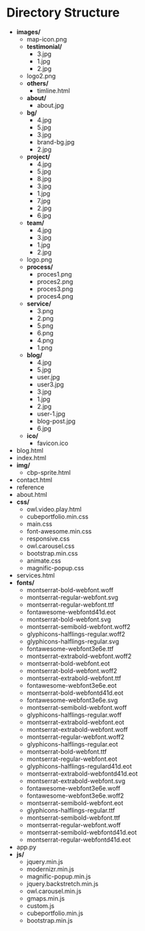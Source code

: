 # Directory Structure

- **images/**
  - map-icon.png
  - **testimonial/**
    - 3.jpg
    - 1.jpg
    - 2.jpg
  - logo2.png
  - **others/**
    - timline.html
  - **about/**
    - about.jpg
  - **bg/**
    - 4.jpg
    - 5.jpg
    - 3.jpg
    - brand-bg.jpg
    - 2.jpg
  - **project/**
    - 4.jpg
    - 5.jpg
    - 8.jpg
    - 3.jpg
    - 1.jpg
    - 7.jpg
    - 2.jpg
    - 6.jpg
  - **team/**
    - 4.jpg
    - 3.jpg
    - 1.jpg
    - 2.jpg
  - logo.png
  - **process/**
    - proces1.png
    - proces2.png
    - proces3.png
    - proces4.png
  - **service/**
    - 3.png
    - 2.png
    - 5.png
    - 6.png
    - 4.png
    - 1.png
  - **blog/**
    - 4.jpg
    - 5.jpg
    - user.jpg
    - user3.jpg
    - 3.jpg
    - 1.jpg
    - 2.jpg
    - user-1.jpg
    - blog-post.jpg
    - 6.jpg
  - **ico/**
    - favicon.ico
- blog.html
- index.html
- **img/**
  - cbp-sprite.html
- contact.html
- reference
- about.html
- **css/**
  - owl.video.play.html
  - cubeportfolio.min.css
  - main.css
  - font-awesome.min.css
  - responsive.css
  - owl.carousel.css
  - bootstrap.min.css
  - animate.css
  - magnific-popup.css
- services.html
- **fonts/**
  - montserrat-bold-webfont.woff
  - montserrat-regular-webfont.svg
  - montserrat-regular-webfont.ttf
  - fontawesome-webfontd41d.eot
  - montserrat-bold-webfont.svg
  - montserrat-semibold-webfont.woff2
  - glyphicons-halflings-regular.woff2
  - glyphicons-halflings-regular.svg
  - fontawesome-webfont3e6e.ttf
  - montserrat-extrabold-webfont.woff2
  - montserrat-bold-webfont.eot
  - montserrat-bold-webfont.woff2
  - montserrat-extrabold-webfont.ttf
  - fontawesome-webfont3e6e.eot
  - montserrat-bold-webfontd41d.eot
  - fontawesome-webfont3e6e.svg
  - montserrat-semibold-webfont.woff
  - glyphicons-halflings-regular.woff
  - montserrat-extrabold-webfont.eot
  - montserrat-extrabold-webfont.woff
  - montserrat-regular-webfont.woff2
  - glyphicons-halflings-regular.eot
  - montserrat-bold-webfont.ttf
  - montserrat-regular-webfont.eot
  - glyphicons-halflings-regulard41d.eot
  - montserrat-extrabold-webfontd41d.eot
  - montserrat-extrabold-webfont.svg
  - fontawesome-webfont3e6e.woff
  - fontawesome-webfont3e6e.woff2
  - montserrat-semibold-webfont.eot
  - glyphicons-halflings-regular.ttf
  - montserrat-semibold-webfont.ttf
  - montserrat-regular-webfont.woff
  - montserrat-semibold-webfontd41d.eot
  - montserrat-regular-webfontd41d.eot
- app.py
- **js/**
  - jquery.min.js
  - modernizr.min.js
  - magnific-popup.min.js
  - jquery.backstretch.min.js
  - owl.carousel.min.js
  - gmaps.min.js
  - custom.js
  - cubeportfolio.min.js
  - bootstrap.min.js

